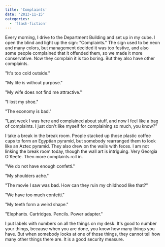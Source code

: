 ```yaml
---
title: 'Complaints'
date: '2013-11-15'
categories:
  - 'flash-fiction'
---
```


Every morning, I drive to the Department Building and set up in my cube. I open
the blind and light up the sign: "Complaints." The sign used to be neon and many
colors, but management decided it was too festive, and also some people
complained that it offended them, so we made it more conservative. Now they
complain it is too boring. But they also have other complaints.

<!-- truncate -->

"It's too cold outside."

"My life is without purpose."

"My wife does not find me attractive."

"I lost my shoe."

"The economy is bad."

"Last week I was here and complained about stuff, and now I feel like a bag of
complaints. I just don't like myself for complaining so much, you know?"

I take a break in the break room. People stacked up those plastic coffee cups to
form an Egyptian pyramid, but somebody rearranged them to look like an Aztec
pyramid. They also drew on the walls with feces. I am not linking the break room
today, though the wall art is intriguing. Very Georgia O'Keefe. Then more
complaints roll in.

"We do not have enough confetti."

"My shoulders ache."

"The movie I saw was bad. How can they ruin my childhood like that?"

"We have too much confetti."

"My teeth form a weird shape."

"Elephants. Cartridges. Pencils. Power adapter."

I put labels with numbers on all the things on my desk. It's good to number your
things, because when you are done, you know how many things you have. But when
somebody looks at one of those things, they cannot tell how many other things
there are. It is a good security measure.

